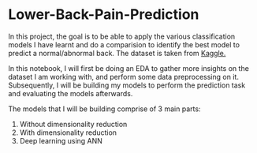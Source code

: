 # Lower-Back-Pain-Prediction

In this project, the goal is to be able to apply the various classification models I have learnt and do a comparision to identify the best model to predict a normal/abnormal back. The dataset is taken from <a href="https://www.kaggle.com/sammy123/lower-back-pain-symptoms-dataset">Kaggle.</a>

In this notebook, I will first be doing an EDA to gather more insights on the dataset I am working with, and perform some data preprocessing on it. Subsequently, I will be building my models to perform the prediction task and evaluating the models afterwards.

The models that I will be building comprise of 3 main parts:
1. Without dimensionality reduction
2. With dimensionality reduction
3. Deep learning using ANN
